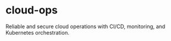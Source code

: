 # cloud-ops
Reliable and secure cloud operations with CI/CD, monitoring, and Kubernetes orchestration.
